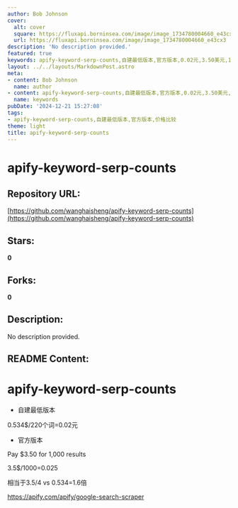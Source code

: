 ```yaml
---
author: Bob Johnson
cover:
  alt: cover
  square: https://fluxapi.borninsea.com/image/image_1734780004660_e43cx3
  url: https://fluxapi.borninsea.com/image/image_1734780004660_e43cx3
description: 'No description provided.'
featured: true
keywords: apify-keyword-serp-counts,自建最低版本,官方版本,0.02元,3.50美元,1000结果,0.025元,1.6倍,Google Search Scraper
layout: ../../layouts/MarkdownPost.astro
meta:
- content: Bob Johnson
  name: author
- content: apify-keyword-serp-counts,自建最低版本,官方版本,0.02元,3.50美元,1000结果,0.025元,1.6倍,Google Search Scraper
  name: keywords
pubDate: '2024-12-21 15:27:08'
tags:
- apify-keyword-serp-counts,自建最低版本,官方版本,价格比较
theme: light
title: apify-keyword-serp-counts
---
```


# apify-keyword-serp-counts

## Repository URL: 
[https://github.com/wanghaisheng/apify-keyword-serp-counts](https://github.com/wanghaisheng/apify-keyword-serp-counts)

## Stars: 
**0**

## Forks: 
**0**

## Description: 
No description provided.

## README Content: 
# apify-keyword-serp-counts

* 自建最低版本

0.534$/220个词=0.02元

* 官方版本

Pay $3.50 for 1,000 results

3.5$/1000=0.025

相当于3.5/4 vs 0.534=1.6倍


https://apify.com/apify/google-search-scraper

